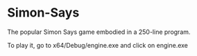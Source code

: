 # Simon-Says
The popular Simon Says game embodied in a 250-line program.

To play it, go to x64/Debug/engine.exe and click on engine.exe
